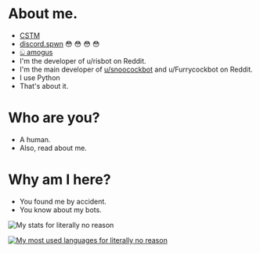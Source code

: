 # About me.
- [CSTM](https://github.com/Deltara3/CSTM)
- [discord.spwn](https://github.com/Deltara3/discord.spwn) :flushed: :flushed: :flushed: :flushed:
- [ඞ amogus](https://github.com/Deltara3/amogus)
- I'm the developer of u/risbot on Reddit.
- I'm the main developer of [u/snoocockbot](https://github.com/Deltara3/snoocockbot) and u/Furrycockbot on Reddit.
- I use Python
- That's about it.

# Who are you?

- A human.
- Also, read about me.

# Why am I here?

- You found me by accident.
- You know about my bots.

![My stats for literally no reason](https://github-readme-stats.vercel.app/api?username=Deltara3&theme=vue-dark&show_icons=true)

[![My most used languages for literally no reason](https://github-readme-stats.vercel.app/api/top-langs/?username=Deltara3&theme=vue-dark&layout=compact)](https://github.com/anuraghazra/github-readme-stats)
